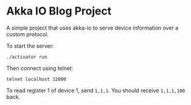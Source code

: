 Akka IO Blog Project
====================

A simple project that uses akka-io to serve device information over a custom protocol.

To start the server:

```
./activator run
```

Then connect using telnet:

```
telnet localhost 12000
```

To read register 1 of device 1, send `1,1,1`. You should receive `1,1,1,100`
back.
